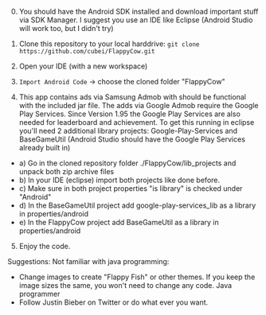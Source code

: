 0. You should have the Android SDK installed and download important stuff via SDK Manager. I suggest you use an IDE like Eclipse (Android Studio will work too, but I didn't try)

1. Clone this repository to your local harddrive: `git clone https://github.com/cubei/FlappyCow.git`

2. Open your IDE (with a new workspace)

3. `Import Android Code` -> choose the cloned folder "FlappyCow"

4. This app contains ads via Samsung Admob with should be functional with the included jar file.
The adds via Google Admob require the Google Play Services. Since Version 1.95 the Google Play Services are also needed for leaderboard and achievement.
To get this running in eclipse you'll need 2 additional library projects: Google-Play-Services and BaseGameUtil
(Android Studio should have the Google Play Services already built in)
* a) Go in the cloned repository folder ./FlappyCow/lib_projects and unpack both zip archive files
* b) In your IDE (eclipse) import both projects like done before.
* c) Make sure in both project properties "is library" is checked under "Android"
* d) In the BaseGameUtil project add google-play-services_lib as a library in properties/android
* e) In the FlappyCow project add BaseGameUtil as a library in properties/android

5. Enjoy the code.



Suggestions:
Not familiar with java programming:
* Change images to create "Flappy Fish" or other themes. If you keep the image sizes the same, you won't need to change any code.
Java programmer
* Follow Justin Bieber on Twitter or do what ever you want.